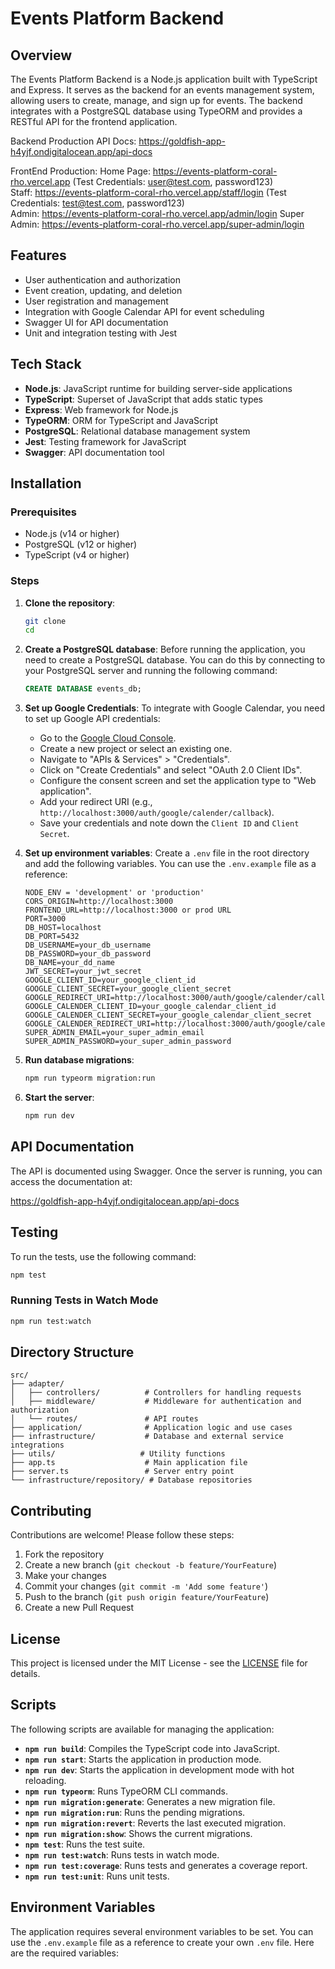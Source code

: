 # Events Platform Backend

## Overview

The Events Platform Backend is a Node.js application built with TypeScript and Express. It serves as the backend for an events management system, allowing users to create, manage, and sign up for events. The backend integrates with a PostgreSQL database using TypeORM and provides a RESTful API for the frontend application.

Backend Production API Docs: https://goldfish-app-h4yjf.ondigitalocean.app/api-docs

FrontEnd Production:
Home Page: https://events-platform-coral-rho.vercel.app (Test Credentials: user@test.com, password123)
<br>Staff: https://events-platform-coral-rho.vercel.app/staff/login (Test Credentials: test@test.com, password123)</br>
Admin: https://events-platform-coral-rho.vercel.app/admin/login
Super Admin: https://events-platform-coral-rho.vercel.app/super-admin/login

## Features

- User authentication and authorization
- Event creation, updating, and deletion
- User registration and management
- Integration with Google Calendar API for event scheduling
- Swagger UI for API documentation
- Unit and integration testing with Jest

## Tech Stack

- **Node.js**: JavaScript runtime for building server-side applications
- **TypeScript**: Superset of JavaScript that adds static types
- **Express**: Web framework for Node.js
- **TypeORM**: ORM for TypeScript and JavaScript
- **PostgreSQL**: Relational database management system
- **Jest**: Testing framework for JavaScript
- **Swagger**: API documentation tool

## Installation

### Prerequisites

- Node.js (v14 or higher)
- PostgreSQL (v12 or higher)
- TypeScript (v4 or higher)

### Steps

1. **Clone the repository**:
   ```bash
   git clone 
   cd 
   ```

2. **Create a PostgreSQL database**:
   Before running the application, you need to create a PostgreSQL database. You can do this by connecting to your PostgreSQL server and running the following command:
   ```sql
   CREATE DATABASE events_db;
   ```

3. **Set up Google Credentials**:
   To integrate with Google Calendar, you need to set up Google API credentials:
   - Go to the [Google Cloud Console](https://console.cloud.google.com/).
   - Create a new project or select an existing one.
   - Navigate to "APIs & Services" > "Credentials".
   - Click on "Create Credentials" and select "OAuth 2.0 Client IDs".
   - Configure the consent screen and set the application type to "Web application".
   - Add your redirect URI (e.g., `http://localhost:3000/auth/google/calender/callback`).
   - Save your credentials and note down the `Client ID` and `Client Secret`.

4. **Set up environment variables**:
   Create a `.env` file in the root directory and add the following variables. You can use the `.env.example` file as a reference:

   ```env
   NODE_ENV = 'development' or 'production' 
   CORS_ORIGIN=http://localhost:3000
   FRONTEND_URL=http://localhost:3000 or prod URL
   PORT=3000
   DB_HOST=localhost
   DB_PORT=5432
   DB_USERNAME=your_db_username
   DB_PASSWORD=your_db_password
   DB_NAME=your_dd_name
   JWT_SECRET=your_jwt_secret
   GOOGLE_CLIENT_ID=your_google_client_id
   GOOGLE_CLIENT_SECRET=your_google_client_secret
   GOOGLE_REDIRECT_URI=http://localhost:3000/auth/google/calender/callback
   GOOGLE_CALENDER_CLIENT_ID=your_google_calendar_client_id
   GOOGLE_CALENDER_CLIENT_SECRET=your_google_calendar_client_secret
   GOOGLE_CALENDER_REDIRECT_URI=http://localhost:3000/auth/google/calender/callback
   SUPER_ADMIN_EMAIL=your_super_admin_email
   SUPER_ADMIN_PASSWORD=your_super_admin_password
   ```

5. **Run database migrations**:
   ```bash
   npm run typeorm migration:run
   ```

6. **Start the server**:
   ```bash
   npm run dev
   ```

## API Documentation

The API is documented using Swagger. Once the server is running, you can access the documentation at:

https://goldfish-app-h4yjf.ondigitalocean.app/api-docs

## Testing

To run the tests, use the following command:
```bash
npm test
```

### Running Tests in Watch Mode
```bash
npm run test:watch
```

## Directory Structure

```
src/
├── adapter/
│   ├── controllers/          # Controllers for handling requests
│   ├── middleware/           # Middleware for authentication and authorization
│   └── routes/               # API routes
├── application/              # Application logic and use cases
├── infrastructure/           # Database and external service integrations
├── utils/                   # Utility functions
├── app.ts                    # Main application file
├── server.ts                 # Server entry point
└── infrastructure/repository/ # Database repositories
```

## Contributing

Contributions are welcome! Please follow these steps:

1. Fork the repository
2. Create a new branch (`git checkout -b feature/YourFeature`)
3. Make your changes
4. Commit your changes (`git commit -m 'Add some feature'`)
5. Push to the branch (`git push origin feature/YourFeature`)
6. Create a new Pull Request

## License

This project is licensed under the MIT License - see the [LICENSE](LICENSE) file for details.

## Scripts

The following scripts are available for managing the application:

- **`npm run build`**: Compiles the TypeScript code into JavaScript.
- **`npm run start`**: Starts the application in production mode.
- **`npm run dev`**: Starts the application in development mode with hot reloading.
- **`npm run typeorm`**: Runs TypeORM CLI commands.
- **`npm run migration:generate`**: Generates a new migration file.
- **`npm run migration:run`**: Runs the pending migrations.
- **`npm run migration:revert`**: Reverts the last executed migration.
- **`npm run migration:show`**: Shows the current migrations.
- **`npm test`**: Runs the test suite.
- **`npm run test:watch`**: Runs tests in watch mode.
- **`npm run test:coverage`**: Runs tests and generates a coverage report.
- **`npm run test:unit`**: Runs unit tests.

## Environment Variables

The application requires several environment variables to be set. You can use the `.env.example` file as a reference to create your own `.env` file. Here are the required variables:
